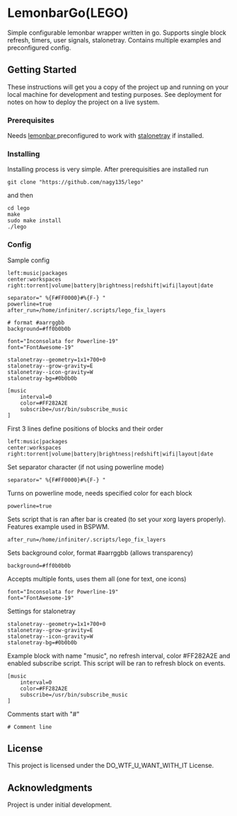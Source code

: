 
# LemonbarGo(LEGO)

Simple configurable lemonbar wrapper written in go. Supports single block refresh, timers, user signals, stalonetray. Contains multiple examples and preconfigured config.

## Getting Started

These instructions will get you a copy of the project up and running on your local machine for development and testing purposes. See deployment for notes on how to deploy the project on a live system.

### Prerequisites

Needs [lemonbar](https://github.com/LemonBoy/bar),preconfigured to work with [stalonetray](https://wiki.archlinux.org/index.php/Stalonetray) if installed.

### Installing

Installing process is very simple. After prerequisities are installed run

```
git clone "https://github.com/nagy135/lego"
```

and then

```
cd lego
make
sudo make install
./lego
```

### Config

Sample config

```
left:music|packages
center:workspaces
right:torrent|volume|battery|brightness|redshift|wifi|layout|date

separator=" %{F#FF0000}#%{F-} "
powerline=true
after_run=/home/infiniter/.scripts/lego_fix_layers

# format #aarrggbb
background=#ff0b0b0b

font="Inconsolata for Powerline-19"
font="FontAwesome-19"

stalonetray--geometry=1x1+700+0
stalonetray--grow-gravity=E
stalonetray--icon-gravity=W
stalonetray-bg=#0b0b0b

[music
    interval=0
    color=#FF282A2E
    subscribe=/usr/bin/subscribe_music
]
```

First 3 lines define positions of blocks and their order

```
left:music|packages
center:workspaces
right:torrent|volume|battery|brightness|redshift|wifi|layout|date
```

Set separator character (if not using powerline mode)

```
separator=" %{F#FF0000}#%{F-} "
```

Turns on powerline mode, needs specified color for each block
```
powerline=true
```

Sets script that is ran after bar is created (to set your xorg layers properly). Features example used in BSPWM.
```
after_run=/home/infiniter/.scripts/lego_fix_layers
```

Sets background color, format #aarrggbb (allows transparency)

```
background=#ff0b0b0b
```

Accepts multiple fonts, uses them all (one for text, one icons)

```
font="Inconsolata for Powerline-19"
font="FontAwesome-19"
```

Settings for stalonetray

```
stalonetray--geometry=1x1+700+0
stalonetray--grow-gravity=E
stalonetray--icon-gravity=W
stalonetray-bg=#0b0b0b
```


Example block with name "music", no refresh interval, color #FF282A2E and enabled subscribe script. This script will be ran to refresh block on events.
```
[music
    interval=0
    color=#FF282A2E
    subscribe=/usr/bin/subscribe_music
]
```

Comments start with "#"

```
# Comment line
```

## License

This project is licensed under the DO_WTF_U_WANT_WITH_IT License.

## Acknowledgments

Project is under initial development.
